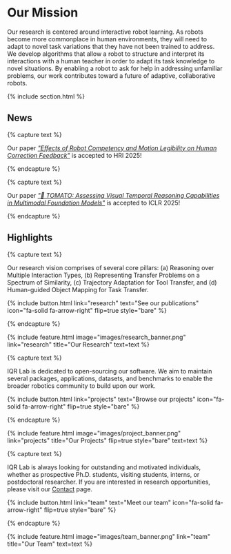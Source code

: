 ---
---

#  Our Mission

Our research is centered around interactive robot learning. As robots become more commonplace in human environments, they will need to adapt to novel task variations that they have not been trained to address. We develop algorithms that allow a robot to structure and interpret its interactions with a human teacher in order to adapt its task knowledge to novel situations. By enabling a robot to ask for help in addressing unfamiliar problems, our work contributes toward a future of adaptive, collaborative robots.

{% include section.html %}

## News

{% capture text %}

Our paper *["Effects of Robot Competency and Motion Legibility on Human Correction Feedback"](https://arxiv.org/abs/2501.03515)* is accepted to HRI 2025!

{% endcapture %}

{% capture text %}

Our paper *["🍅 TOMATO: Assessing Visual Temporal Reasoning Capabilities in Multimodal Foundation Models"](https://arxiv.org/abs/2501.03515)* is accepted to ICLR 2025!

{% endcapture %}

## Highlights

{% capture text %}

Our research vision comprises of several core pillars: (a) Reasoning over Multiple Interaction Types, (b) Representing Transfer Problems on a Spectrum of Similarity, (c) Trajectory Adaptation for Tool Transfer, and (d) Human-guided Object Mapping for Task Transfer.

{%
  include button.html
  link="research"
  text="See our publications"
  icon="fa-solid fa-arrow-right"
  flip=true
  style="bare"
%}

{% endcapture %}

{%
  include feature.html
  image="images/research_banner.png"
  link="research"
  title="Our Research"
  text=text
%}

{% capture text %}

IQR Lab is dedicated to open-sourcing our software. We aim to maintain several packages, applications, datasets, and benchmarks to enable the broader robotics community to build upon our work.

{%
  include button.html
  link="projects"
  text="Browse our projects"
  icon="fa-solid fa-arrow-right"
  flip=true
  style="bare"
%}

{% endcapture %}

{%
  include feature.html
  image="images/project_banner.png"
  link="projects"
  title="Our Projects"
  flip=true
  style="bare"
  text=text
%}

{% capture text %}

IQR Lab is always looking for outstanding and motivated individuals, whether as prospective Ph.D. students, visiting students, interns, or postdoctoral researcher. If you are interested in research opportunities, please visit our [Contact](contact) page.

{%
  include button.html
  link="team"
  text="Meet our team"
  icon="fa-solid fa-arrow-right"
  flip=true
  style="bare"
%}

{% endcapture %}

{%
  include feature.html
  image="images/team_banner.png"
  link="team"
  title="Our Team"
  text=text
%}
